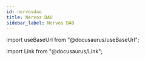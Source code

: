 ```yaml
---
id: nervosdao
title: Nervos DAO
sidebar_label: Nervos DAO
---
```


import useBaseUrl from "@docusaurus/useBaseUrl";

import Link from "@docusaurus/Link";

